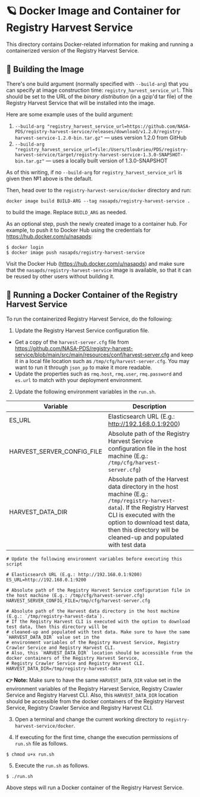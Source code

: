 # 🪐 Docker Image and Container for Registry Harvest Service

This directory contains Docker-related information for making and running a containerized version of the Registry Harvest Service.


## 🧱 Building the Image

There's one build argument (normally specified with `--build-arg`) that you can specify at image construction time: `registry_harvest_service_url`. This should be set to the URL of the _binary distribution_ (in a gzip'd tar file) of the Registry Harvest Service that will be installed into the image.

Here are some example uses of the build argument:

1. `--build-arg "registry_harvest_service_url=https://github.com/NASA-PDS/registry-harvest-service/releases/download/v1.2.0/registry-harvest-service-1.2.0-bin.tar.gz"` — uses version 1.2.0 from GitHub
2. `--build-arg "registry_harvest_service_url=file:/Users/tloubrieu/PDS/registry-harvest-service/target/registry-harvest-service-1.3.0-SNAPSHOT-bin.tar.gz"` — uses a locally built version of 1.3.0-SNAPSHOT

As of this writing, if no `--build-arg` for `registry_harvest_service_url` is given then №1 above is the default.

Then, head over to the `registry-harvest-service/docker` directory and run:

    docker image build BUILD-ARG --tag nasapds/registry-harvest-service .

to build the image. Replace `BUILD_ARG` as needed.

As an optional step, push the newly created image to a container hub. For example, to push it to Docker Hub using the credentials for https://hub.docker.com/u/nasapds:
```console
$ docker login
$ docker image push nasapds/registry-harvest-service
```

Visit the Docker Hub (https://hub.docker.com/u/nasapds) and make sure that the `nasapds/registry-harvest-service` image is available, so that it can be reused by other users without building it.


## 🏃 Running a Docker Container of the Registry Harvest Service

To run the containerized Registry Harvest Service, do the following:

1. Update the Registry Harvest Service configuration file.

- Get a copy of the `harvest-server.cfg` file from https://github.com/NASA-PDS/registry-harvest-service/blob/main/src/main/resources/conf/harvest-server.cfg and keep it in a local file location such as `/tmp/cfg/harvest-server.cfg`. You may want to run it through `json_pp` to make it more readable.
- Update the properties such as `rmq.host`, `rmq.user`, `rmq.password` and `es.url` to match with your deployment environment.

2. Update the following environment variables in the `run.sh`.

| Variable                   | Description |
| -------------------------- | ----------- |
| ES_URL                     | Elasticsearch URL (E.g.: http://192.168.0.1:9200) |
| HARVEST_SERVER_CONFIG_FILE | Absolute path of the Registry Harvest Service configuration file in the host machine (E.g.: `/tmp/cfg/harvest-server.cfg`) |
| HARVEST_DATA_DIR           | Absolute path of the Harvest data directory in the host machine (E.g.: `/tmp/registry-harvest-data`). If the Registry Harvest CLI is executed with the option to download test data, then this directory will be cleaned-up and populated with test data |

```    
# Update the following environment variables before executing this script

# Elasticsearch URL (E.g.: http://192.168.0.1:9200)
ES_URL=http://192.168.0.1:9200

# Absolute path of the Registry Harvest Service configuration file in the host machine (E.g.: /tmp/cfg/harvest-server.cfg)
HARVEST_SERVER_CONFIG_FILE=/tmp/cfg/harvest-server.cfg

# Absolute path of the Harvest data directory in the host machine (E.g.: `/tmp/registry-harvest-data`). 
# If the Registry Harvest CLI is executed with the option to download test data, then this directory will be 
# cleaned-up and populated with test data. Make sure to have the same `HARVEST_DATA_DIR` value set in the 
# environment variables of the Registry Harvest Service, Registry Crawler Service and Registry Harvest CLI. 
# Also, this `HARVEST_DATA_DIR` location should be accessible from the docker containers of the Registry Harvest Service, 
# Registry Crawler Service and Registry Harvest CLI.
HARVEST_DATA_DIR=/tmp/registry-harvest-data
```

**👉 Note:** Make sure to have the same `HARVEST_DATA_DIR` value set in the environment variables of the Registry Harvest Service, Registry Crawler Service and Registry Harvest CLI. Also, this `HARVEST_DATA_DIR` location should be accessible from the docker containers of the Registry Harvest Service, Registry Crawler Service and Registry Harvest CLI.

3. Open a terminal and change the current working directory to `registry-harvest-service/docker`.

4. If executing for the first time, change the execution permissions of `run.sh` file as follows.
```console
$ chmod u+x run.sh
```

5. Execute the `run.sh` as follows.
``` console
$ ./run.sh
```

Above steps will run a Docker container of the Registry Harvest Service.
